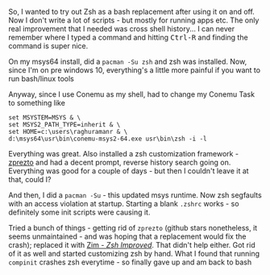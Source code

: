 <!--
PostId: 1389082483683946885
Title    : Zsh constantly crashes on Msys64
Labels   : shell,linux, zsh
Format	 : markdown
-->

So, I wanted to try out Zsh as a bash replacement after using it on and off. Now I don't write a lot of scripts - but mostly
for running apps etc. The only real improvement that I needed was cross shell history... I can never remember where I typed
a command and hitting <kbd>Ctrl-R</kbd> and finding the command is super nice.

On my msys64 install, did a `pacman -Su zsh` and zsh was installed. Now, since I'm on pre windows 10, everything's a little more painful if you want to run bash/linux tools

Anyway, since I use Conemu as my shell, had to change my Conemu Task to something like

```
set MSYSTEM=MSYS & \
set MSYS2_PATH_TYPE=inherit & \
set HOME=c:\users\raghuramanr & \
d:\msys64\usr\bin\conemu-msys2-64.exe usr\bin\zsh -i -l
```

Everything was great. Also installed a zsh customization framework - [zprezto](https://github.com/sorin-ionescu/prezto)
and had a decent prompt, reverse history search going on. Everything was good for a couple of days - but then I couldn't
leave it at that, could I?

And then, I did a `pacman -Su` - this updated msys runtime. Now zsh segfaults with an access violation at startup. Starting
a blank `.zshrc` works - so definitely some init scripts were causing it.

Tried a bunch of things - getting rid of `zprezto` (github stars nonetheless, it seems unmaintained - and was hoping
that a replacement would fix the crash);  replaced it with [Zim - *Zsh Improved*](https://github.com/Eriner/zim).
That didn't help either. Got rid of it as well and started customizing zsh by hand. What I found that running `compinit`
crashes zsh everytime - so finally gave up and am back to bash

